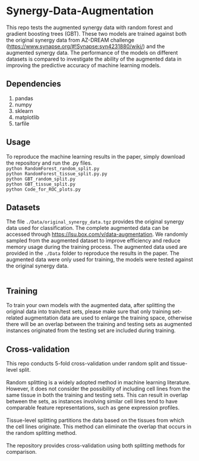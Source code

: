 # Synergy-Data-Augmentation
This repo tests the augmented synergy data with random forest and gradient boosting trees (GBT). 
These two models are trained against both the original synergy data from AZ-DREAM challenge (https://www.synapse.org/#!Synapse:syn4231880/wiki/) and
the augmented synergy data. The performance of the models on different datasets is compared to investigate the ability of the augmented data in improving the predictive accuracy of machine learning models.
## Dependencies
1. pandas
2. numpy
3. sklearn
4. matplotlib
5. tarfile
## Usage
To reproduce the machine learning results in the paper, simply download the repository and run the .py files. <br />
```python RandomForest_random_split.py```<br />
```python RandomForest_tissue_split.py.py```<br />
```python GBT_random_split.py```<br />
```python GBT_tissue_split.py```<br />
```python Code_for_ROC_plots.py```<br />
## Datasets
The file ```./Data/original_synergy_data.tgz``` provides the original synergy data used for classification. The complete augmented data can be accessed through https://lsu.box.com/v/data-augmentation. We randomly sampled from the augmented dataset to improve efficiency and reduce memory usage during the training process. The augmented data used are provided in the ```./Data``` folder to reproduce the results in the paper. The augmented data were only used for training, the models were tested against the original synergy data. <br />
<br />
## Training
To train your own models with the augmented data, after splitting the original data into train/test sets, please make sure that only training set-related augmentation data are used to enlarge the training space, otherwise there will be an overlap between the training and testing sets as augmented instances originated from the testing set are included during training.
## Cross-validation
This repo conducts 5-fold cross-validation under random split and tissue-level split.<br />
<br />
Random splitting is a widely adopted method in machine learning literature. However, it does not consider the possibility of including cell lines from the same tissue in both the training and testing sets. This can result in overlap between the sets, as instances involving similar cell lines tend to have comparable feature representations, such as gene expression profiles.<br />
<br />
Tissue-level splitting partitions the data based on the tissues from which the cell lines originate. This method can eliminate the overlap that occurs in the random splitting method.<br />
<br />
The repository provides cross-validation using both splitting methods for comparison.


